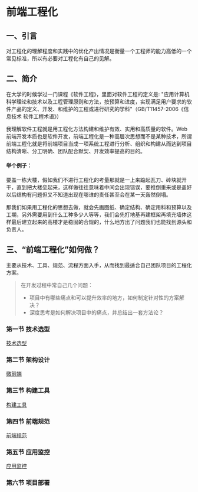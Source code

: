 # 前端工程化

## 一、引言

对工程化的理解程度和实践中的优化产出情况是衡量一个工程师的能力高低的一个常见标准，所以有必要对工程化有自己的见解。

## 二、简介

在大学的时候学过一门课程《软件工程》，里面对软件工程的定义是: "应用计算机科学理论和技术以及工程管理原则和方法，按预算和进度，实现满足用户要求的软件产品的定义、开发、和维护的工程或进行研究的学科"（GB/T11457-2006《信息技术 软件工程术语》） 

我理解软件工程就是用工程化方法构建和维护有效、实用和高质量的软件。Web前端开发本质也是软件开发，前端工程化是一种高层次思想而不是某种技术，所谓前端工程化就是将前端项目当成一项系统工程进行分析、组织和构建从而达到项目结构清晰、分工明确、团队配合默契、开发效率提高的目的。

#### 举个例子：

要盖一栋大楼，假如我们不进行工程化的考量那就是一上来踮起瓦刀、砖块就开干，直到把大楼垒起来，这样做往往意味着中间会出现错误，要推倒重来或是盖好以后结构有问题但又不知道出现在哪谁的责任甚至会在某一天轰然倒塌。

那我们如果用工程化的思想去做，就会先画图纸、确定结构、确定用料和预算以及工期，另外需要用到什么工种多少人等等，我们会先打地基再建框架再填充墙体这样最后建立起来的高楼才是稳固的合规的，什么地方出了问题我们也能找到源头和负责人。

## 三、“前端工程化”如何做？

主要从技术、工具、规范、流程方面入手，从而找到最适合自己团队项目的工程化方案。

> 在开发过程中常自己几个问题：
> 
> * 项目中有哪些痛点和可以提升效率的地方，如何制定针对性的方案解决？
> * 深度思考是如何解决项目中的痛点，并总结出一套方法论？

### 第一节 技术选型

[技术选型](https://github.com/cengbin/web-blog/tree/master/1.1%20%E6%8A%80%E6%9C%AF%E9%80%89%E5%9E%8B)

### 第二节 架构设计

[微前端](https://github.com/cengbin/web-blog/tree/master/1.2%20%E5%BE%AE%E5%89%8D%E7%AB%AF)

### 第三节 构建工具

[构建工具](https://github.com/cengbin/web-blog/tree/master/1.3%20%E6%9E%84%E5%BB%BA%E5%B7%A5%E5%85%B7)

### 第四节 前端规范

[前端规范](https://github.com/cengbin/web-blog/tree/master/1.4%20%E5%89%8D%E7%AB%AF%E8%A7%84%E8%8C%83)

### 第五节 应用监控

[应用监控](https://github.com/cengbin/web-blog/tree/master/1.5%20%E5%BA%94%E7%94%A8%E7%9B%91%E6%8E%A7)

### 第六节 项目部署
    
